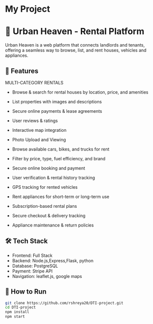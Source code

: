 ﻿# My Project
# 🏡 Urban Heaven - Rental Platform  

Urban Heaven is a web platform that connects landlords and tenants, offering a seamless way to browse, list, and rent houses, vehicles and appliances.

## 🚀 Features  
MULTI-CATEGORY RENTALS
- Browse & search for rental houses by location, price, and amenities  
- List properties with images and descriptions  
- Secure online payments & lease agreements  
- User reviews & ratings  
- Interactive map integration
- Photo Upload and Viewing

- Browse available cars, bikes, and trucks for rent  
- Filter by price, type, fuel efficiency, and brand  
- Secure online booking and payment  
- User verification & rental history tracking  
- GPS tracking for rented vehicles

- Rent appliances for short-term or long-term use  
- Subscription-based rental plans  
- Secure checkout & delivery tracking  
- Appliance maintenance & return policies  


## 🛠️ Tech Stack  
- Frontend: Full Stack
- Backend: Node.js,Express,Flask, python
- Database: PostgreSQL
- Payment: Stripe API  
- Navigation: leaflet.js, google maps

## 📌 How to Run  
```bash
git clone https://github.com/rshreya20/DTI-project.git
cd DTI-project
npm install
npm start


